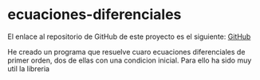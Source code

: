 # ecuaciones-diferenciales

El enlace al repositorio de GitHub de este proyecto es el siguiente: [GitHub](https://github.com/jzazooro/ecuaciones-diferenciales.git)

He creado un programa que resuelve cuaro ecuaciones diferenciales de primer orden, dos de ellas con una condicion inicial. Para ello ha sido muy util la libreria 
